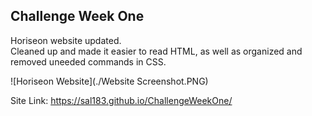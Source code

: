 <h2> Challenge Week One </h2>
Horiseon website updated.<br>
Cleaned up and made it easier to read HTML, as well as organized and removed uneeded commands in CSS. 

![Horiseon Website](./Website Screenshot.PNG)
 

Site Link:
https://sal183.github.io/ChallengeWeekOne/

